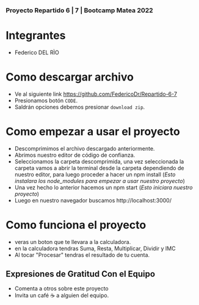### Proyecto Repartido 6 | 7 | Bootcamp Matea 2022

# Integrantes

- Federico DEL RÌO

# Como descargar archivo

- Ve al siguiente link https://github.com/FedericoDr/Repartido-6-7
- Presionamos botón `CODE`.
- Saldrán opciones debemos presionar `download zip`.

# Como empezar a usar el proyecto

- Descomprimimos el archivo descargado anteriormente.
- Abrimos nuestro editor de código de confianza.
- Seleccionamos la carpeta descomprimida, una vez seleccionada la carpeta
vamos a abrir la terminal desde la carpeta dependiendo de nuestro editor,
para luego proceder a hacer un npm install
(*Esto instalara los node_modules para empezar a usar nuestro proyecto*)
- Una vez hecho lo anterior hacemos un npm start (*Esto iniciara nuestro proyecto*)
- Luego en nuestro navegador buscamos http://localhost:3000/

# Como funciona el proyecto
- veras un boton que te llevara a la calculadora. 
- en la calculadora tendras Suma, Resta, Multiplicar, Dividir y IMC 
- Al tocar "Procesar" tendras el resultado de tu cuenta. 

## Expresiones de Gratitud Con el Equipo
- Comenta a otros sobre este proyecto 
- Invita un café ☕ a alguien del equipo.
